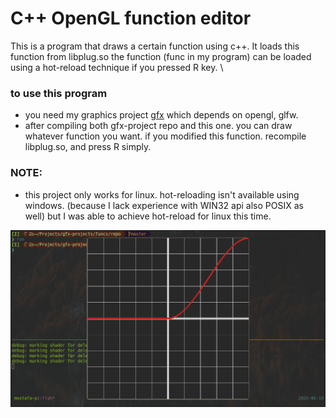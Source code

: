 # C++ OpenGL function editor
This is a program that draws a certain function using c++. It loads this function from libplug.so
the function (func in my program) can be loaded using a hot-reload technique if you pressed R key. \\

### to use this program
- you need my graphics project [gfx](https://github.com/Mostafa-Khab/gfx-project.git) which depends on opengl, glfw.
- after compiling both gfx-project repo and this one. you can draw whatever function you want. if you modified this function. recompile libplug.so, and press R simply.

### NOTE:
- this project only works for linux. hot-reloading isn't available using windows. (because I lack experience with WIN32 api also POSIX as well) but I was able to achieve hot-reload for linux this time.

![smooth step function](imgs/smoothstep.png)
